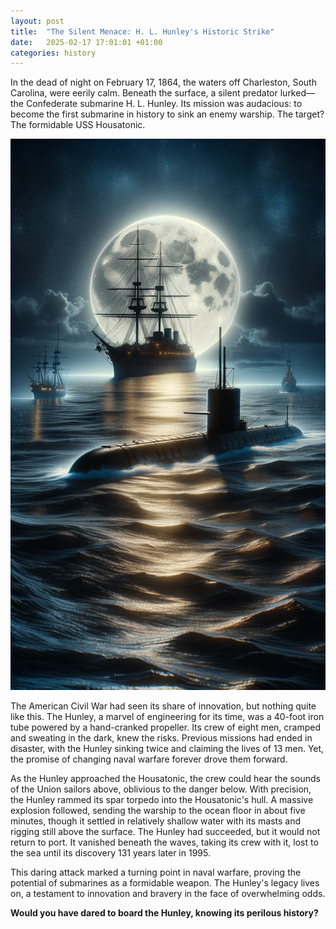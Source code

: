 ```yaml
---
layout: post
title:  "The Silent Menace: H. L. Hunley's Historic Strike"
date:   2025-02-17 17:01:01 +01:00
categories: history
---
```

In the dead of night on February 17, 1864, the waters off Charleston, South Carolina, were eerily calm. Beneath the surface, a silent predator lurked—the Confederate submarine H. L. Hunley. Its mission was audacious: to become the first submarine in history to sink an enemy warship. The target? The formidable USS Housatonic.

![Image](/assets/images/17_February_329702c110f8304b829770466ebc76fb.png)

The American Civil War had seen its share of innovation, but nothing quite like this. The Hunley, a marvel of engineering for its time, was a 40-foot iron tube powered by a hand-cranked propeller. Its crew of eight men, cramped and sweating in the dark, knew the risks. Previous missions had ended in disaster, with the Hunley sinking twice and claiming the lives of 13 men. Yet, the promise of changing naval warfare forever drove them forward.

As the Hunley approached the Housatonic, the crew could hear the sounds of the Union sailors above, oblivious to the danger below. With precision, the Hunley rammed its spar torpedo into the Housatonic's hull. A massive explosion followed, sending the warship to the ocean floor in about five minutes, though it settled in relatively shallow water with its masts and rigging still above the surface. The Hunley had succeeded, but it would not return to port. It vanished beneath the waves, taking its crew with it, lost to the sea until its discovery 131 years later in 1995.

This daring attack marked a turning point in naval warfare, proving the potential of submarines as a formidable weapon. The Hunley's legacy lives on, a testament to innovation and bravery in the face of overwhelming odds.

**Would you have dared to board the Hunley, knowing its perilous history?**
